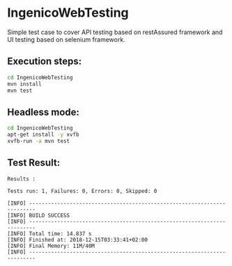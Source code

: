 # IngenicoWebTesting
Simple test case to cover API testing based on restAssured framework and UI testing based on selenium framework.

## Execution steps:
```bash
cd IngenicoWebTesting
mvn install
mvn test
```

## Headless mode:
```bash
cd IngenicoWebTesting
apt-get install -y xvfb
xvfb-run -a mvn test
```

## Test Result:
```
Results :

Tests run: 1, Failures: 0, Errors: 0, Skipped: 0

[INFO] ------------------------------------------------------------------------
[INFO] BUILD SUCCESS
[INFO] ------------------------------------------------------------------------
[INFO] Total time: 14.837 s
[INFO] Finished at: 2018-12-15T03:33:41+02:00
[INFO] Final Memory: 11M/40M
[INFO] ------------------------------------------------------------------------
```
